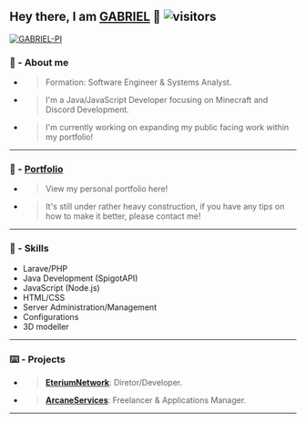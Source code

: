 ## Hey there, I am [GABRIEL](https://github.com/GABRIEL-PI) 👋 ![visitors](https://visitor-badge.glitch.me/badge?page_id=GABRIEL-PI)
[![GABRIEL-PI](https://github-readme-stats.vercel.app/api?username=GABRIEL-PI&show_icons=true&theme=dracula&count_private=true)](https://github.com/GABRIEL-PI)<br/>
### 🤵 - About me 
- > Formation: Software Engineer & Systems Analyst.
- > I'm a Java/JavaScript Developer focusing on Minecraft and Discord Development.
- > I'm currently working on expanding my public facing work within my portfolio!

------------
### 📖 - **[Portfolio](https://gabriel-pi.github.io/portifolio/ "Portfolio")**
- > View my personal portfolio here!
- > It's still under rather heavy construction, if you have any tips on how to make it better, please contact me!
------------

### 📖 - Skills
- Larave/PHP
- Java Development (SpigotAPI)
- JavaScript (Node.js)
- HTML/CSS
- Server Administration/Management
- Configurations
- 3D modeller
------------

### ⌨️ - Projects
- > **[EteriumNetwork](https://discord.gg/M5xfHQxAFX "EteriumNetwork")**: Diretor/Developer.
- > **[ArcaneServices](https://discord.gg/arcanestudios "ArcaneServices")**: Freelancer & Applications Manager.

------------
